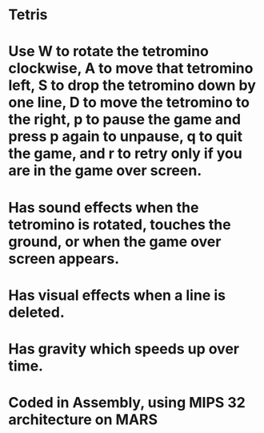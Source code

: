 # Tetris
# Use W to rotate the tetromino clockwise, A to move that tetromino left, S to drop the tetromino down by one line, D to move the tetromino to the right, p to pause the game and press p again to unpause, q to quit the game, and r to retry only if you are in the game over screen.
# Has sound effects when the tetromino is rotated, touches the ground, or when the game over screen appears. 
# Has visual effects when a line is deleted.
# Has gravity which speeds up over time.
# Coded in Assembly, using MIPS 32 architecture on MARS
